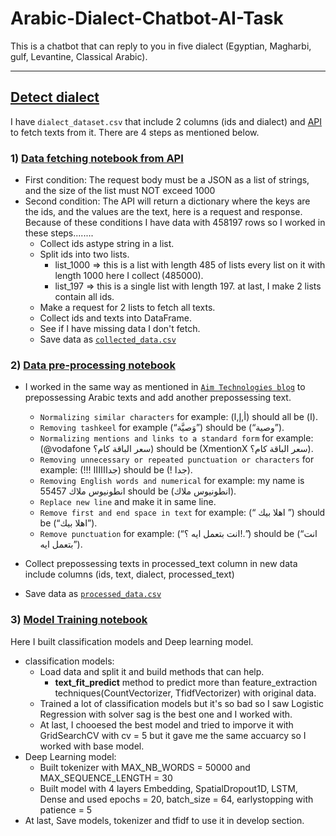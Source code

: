 # Arabic-Dialect-Chatbot-AI-Task
This is a chatbot that can reply to you in five dialect (Egyptian, Magharbi, gulf, Levantine, Classical Arabic).
________________________
## [Detect dialect](https://github.com/AntoniosMalak/Arabic-Dialect-Chatbot-AI-Task/tree/main/Detect%20Dialect)
I have `dialect_dataset.csv` that include 2 columns (ids and dialect) and [API](https://recruitment.aimtechnologies.co/ai-tasks) to fetch texts from it.
There are 4 steps as mentioned below.<br>
### 1) [Data fetching notebook from API](https://github.com/AntoniosMalak/Arabic-Dialect-Chatbot-AI-Task/blob/main/Detect%20Dialect/data_fetching.ipynb)
- First condition: The request body must be a JSON as a list of strings, and the size of the list must NOT
exceed 1000
- Second condition: The API will return a dictionary where the keys are the ids, and the values are the text, here
is a request and response.<br>
Because of these conditions I have data with 458197 rows so I worked in these steps........
  - Collect ids astype string in a list.
  - Split ids into two lists.
    - list_1000 => this is a list with length 485 of lists every list on it with length 1000 here I collect (485000).
    - list_197  => this is a single list with length 197.
    at last, I make 2 lists contain all ids.
  - Make a request for 2 lists to fetch all texts.
  - Collect ids and texts into DataFrame.
  - See if I have missing data I don't fetch.
  - Save data as [`collected_data.csv`](https://drive.google.com/file/d/15ZB6a0kQeKS4Se1CAcqogsFt0TaJ5q10/view?usp=sharing)

### 2) [Data pre-processing notebook](https://github.com/AntoniosMalak/Arabic-Dialect-Chatbot-AI-Task/blob/main/Detect%20Dialect/pre-processing%20data.ipynb)
- I worked in the same way as mentioned in [`Aim Technologies blog`](https://aimtechnologies.co/arabic-sentiment-analysis-blog.html?fbclid=IwAR0hlfhCOqd2xpJ3sGUb8yJbN0MzMq4dPPe6swuXwtdbCx1Mrn2I2wei3AM) to prepossessing Arabic texts and add another prepossessing text. <br>
    - `Normalizing similar characters` for example: (أ,إ,ا) should all be (ا). <br>
    - `Removing tashkeel` for example (“وَصيَّة”) should be (“وصية”). <br>
    - `Normalizing mentions and links to a standard form` for example: (@vodafone سعر الباقة كام؟) should be (XmentionX سعر الباقة كام؟).<br>
    - `Removing unnecessary or repeated punctuation or characters` for example: (!!! جداااااا) should be (! جدا).<br>
    - `Removing English words and numerical` for example: my name is انطونيوس ملاك 55457 should be (انطونيوس ملاك). <br>
    - `Replace new line` and make it in same line.<br>
    - `Remove first and end space in text` for example: (“   اهلا بيك    ”) should be (“اهلا بيك”).<br>
    - `Remove punctuation` for example: (“انت بتعمل ايه ؟!.”) should be (“انت بتعمل ايه”).<br>

- Collect prepossessing texts in processed_text column in new data include columns (ids, text, dialect, processed_text)
- Save data as [`processed_data.csv`](https://drive.google.com/file/d/1PWEN8YwApU7PfnZv88-_UIxXH-kcVtyh/view?usp=sharing)

### 3) [Model Training notebook](https://github.com/AntoniosMalak/Arabic-Dialect-Chatbot-AI-Task/blob/main/Detect%20Dialect/model_training.ipynb)
Here I built classification models and Deep learning model.
- classification models:
  - Load data and split it and build methods that can help.
    - **text_fit_predict** method to predict more than feature_extraction techniques(CountVectorizer, TfidfVectorizer) with original data.
  - Trained a lot of classification models but it's so bad so I saw Logistic Regression with solver sag is the best one and I worked with.
  - At last, I chooesed the best model and tried to imporve it with GridSearchCV with cv = 5 but it gave me the same accuarcy so I worked with base model.
- Deep Learning model:
  - Built tokenizer with MAX_NB_WORDS = 50000 and MAX_SEQUENCE_LENGTH = 30
  - Built model with 4 layers Embedding, SpatialDropout1D, LSTM, Dense and used epochs = 20, batch_size = 64, earlystopping with patience = 5
- At last, Save models, tokenizer and tfidf to use it in develop section.


